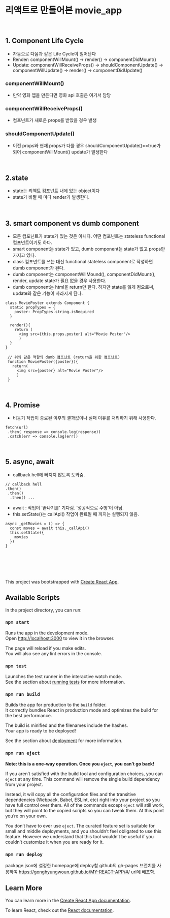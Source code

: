 # 리액트로 만들어본 movie_app
<br>

## 1. Component Life Cycle
- 자동으로 다음과 같은 Life Cycle이 일어난다
- Render: componentWillMount() -> render() -> componentDidMount()
- Update: componentWillReceiveProps() -> shouldComponentUpdate() -> componentWillUpdate() -> render() -> componentDidUpdate()

### componentWillMount()
- 만약 영화 앱을 만든다면 영화 api 호출은 여기서 담당

### componentWillReceiveProps()
- 컴포넌트가 새로운 props를 받았을 경우 발생

### shouldComponentUpdate()
- 이전 props와 현재 props가 다를 경우 shouldComponentUpdate()==true가 되어 componentWillMount() update가 발생한다

<br>

## 2.state
- state는 리액트 컴포넌트 내에 있는 object이다
- state가 바뀔 때 마다 render가 발생한다.

<br>

## 3. smart component vs dumb component
- 모든 컴포넌트가 state가 있는 것은 아니다. 어떤 컴포넌트는 stateless functional 컴포넌트이기도 하다.
- smart component는 state가 있고, dumb component는 state가 없고 props만 가지고 있다.
- class 컴포넌트를 쓰는 대신 functional stateless component로 작성하면 dumb component가 된다.
- dumb component는 componentWillMound(), componentDidMount(), render, update state가 필요 없을 경우 사용한다.
- dumb component는 html을 return만 한다. 하지만 state를 잃게 됨으로써, update와 같은 기능이 사라지게 된다.  

```
class MoviePoster extends Component {
  static propTypes = {
    poster: PropTypes.string.isRequired
  }

  render(){
    return (
      <img src={this.props.poster} alt="Movie Poster"/>
      )
  }
}

 // 위와 같은 역할의 dumb 컴포넌트 (return을 위한 컴포넌트)
 function MoviePoster({poster}){
   return(
     <img src={poster} alt="Movie Poster"/>
     )
 }
```  

<br>

## 4. Promise
- 비동기 작업이 종료된 이후의 결과값이나 실패 이유를 처리하기 위해 사용한다.

```
fetch(url)
 .then( response => console.log(response))
 .catch(err => console.log(err))
```

<br>

## 5. async, await
- callback hell에 빠지지 않도록 도와줌.

```
// callback hell
.then()
 .then()
  .then() ...
```

- await : 작업이 '끝나기를' 기다림. '성공적으로 수행'이 아님.
- this.setState()는 callApi() 작업이 완료될 때 까지는 실행되지 않음.

```
async _getMovies = () => {
  const moves = await this._callApi()
  this.setState({
    movies
  })
}
```



<br><br>
---

This project was bootstrapped with [Create React App](https://github.com/facebook/create-react-app).

## Available Scripts
In the project directory, you can run:

### `npm start`

Runs the app in the development mode.<br>
Open [http://localhost:3000](http://localhost:3000) to view it in the browser.

The page will reload if you make edits.<br>
You will also see any lint errors in the console.

### `npm test`

Launches the test runner in the interactive watch mode.<br>
See the section about [running tests](https://facebook.github.io/create-react-app/docs/running-tests) for more information.

### `npm run build`

Builds the app for production to the `build` folder.<br>
It correctly bundles React in production mode and optimizes the build for the best performance.

The build is minified and the filenames include the hashes.<br>
Your app is ready to be deployed!

See the section about [deployment](https://facebook.github.io/create-react-app/docs/deployment) for more information.

### `npm run eject`

**Note: this is a one-way operation. Once you `eject`, you can’t go back!**

If you aren’t satisfied with the build tool and configuration choices, you can `eject` at any time. This command will remove the single build dependency from your project.

Instead, it will copy all the configuration files and the transitive dependencies (Webpack, Babel, ESLint, etc) right into your project so you have full control over them. All of the commands except `eject` will still work, but they will point to the copied scripts so you can tweak them. At this point you’re on your own.

You don’t have to ever use `eject`. The curated feature set is suitable for small and middle deployments, and you shouldn’t feel obligated to use this feature. However we understand that this tool wouldn’t be useful if you couldn’t customize it when you are ready for it.

### `npm run deploy`
package.json에 설정한 homepage에 deploy함
github의 gh-pages 브랜치를 사용하여 https://gonghyungwoun.github.io/MY-REACT-APP/#/ url에 배포함.

## Learn More

You can learn more in the [Create React App documentation](https://facebook.github.io/create-react-app/docs/getting-started).

To learn React, check out the [React documentation](https://reactjs.org/).
